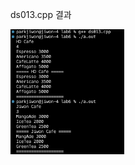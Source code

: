 ds013.cpp 결과<br>

<img src= 'https://github.com/jiwonpark831/22300323_PJW_DS/blob/main/lab6/results/ds013.png' height = 200>